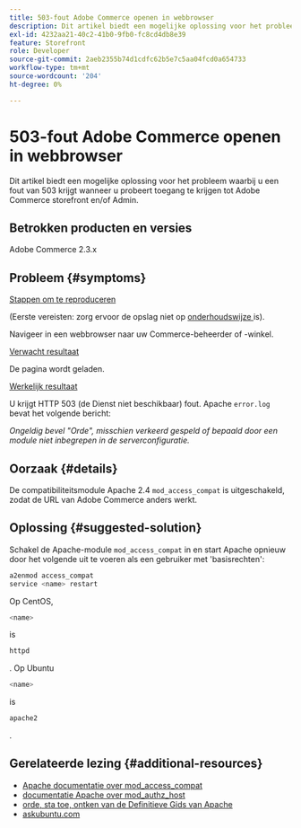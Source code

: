 ```yaml
---
title: 503-fout Adobe Commerce openen in webbrowser
description: Dit artikel biedt een mogelijke oplossing voor het probleem waarbij u een fout van 503 krijgt wanneer u probeert toegang te krijgen tot Adobe Commerce storefront en/of Admin.
exl-id: 4232aa21-40c2-41b0-9fb0-fc8cd4db8e39
feature: Storefront
role: Developer
source-git-commit: 2aeb2355b74d1cdfc62b5e7c5aa04fcd0a654733
workflow-type: tm+mt
source-wordcount: '204'
ht-degree: 0%

---
```


# 503-fout Adobe Commerce openen in webbrowser

Dit artikel biedt een mogelijke oplossing voor het probleem waarbij u een fout van 503 krijgt wanneer u probeert toegang te krijgen tot Adobe Commerce storefront en/of Admin.

## Betrokken producten en versies

Adobe Commerce 2.3.x

## Probleem {#symptoms}

<u> Stappen om te reproduceren </u>

(Eerste vereisten: zorg ervoor de opslag niet op [ onderhoudswijze ](https://experienceleague.adobe.com/en/docs/commerce-operations/configuration-guide/cli/set-mode#config-mode-show) is).

Navigeer in een webbrowser naar uw Commerce-beheerder of -winkel.

<u> Verwacht resultaat </u>

De pagina wordt geladen.

<u> Werkelijk resultaat </u>

U krijgt HTTP 503 (de Dienst niet beschikbaar) fout. Apache `error.log` bevat het volgende bericht:

*Ongeldig bevel &quot;Orde&quot;, misschien verkeerd gespeld of bepaald door een module niet inbegrepen in de serverconfiguratie.*

## Oorzaak {#details}

De compatibiliteitsmodule Apache 2.4 `mod_access_compat` is uitgeschakeld, zodat de URL van Adobe Commerce anders werkt.

## Oplossing {#suggested-solution}

Schakel de Apache-module `mod_access_compat` in en start Apache opnieuw door het volgende uit te voeren als een gebruiker met &#39;basisrechten&#39;:

```bash
a2enmod access_compat
service <name> restart
```

Op CentOS,

```bash
<name>
```

is

```bash
httpd
```

. Op Ubuntu

```bash
<name>
```

is

```bash
apache2
```

.

## Gerelateerde lezing {#additional-resources}

* [ Apache documentatie over mod\_access\_compat ](https://httpd.apache.org/docs/current/mod/mod_access_compat.html)
* [ documentatie Apache over mod\_authz\_host ](https://httpd.apache.org/docs/current/mod/mod_authz_host.html)
* [ orde, sta toe, ontken van de Definitieve Gids van Apache ](https://docstore.mik.ua/orelly/linux/apache/ch05_06.htm)
* [ askubuntu.com ](https://askubuntu.com/questions/335228/changes-in-apache-config-between-12-04-2-and-12-04-3-lts)
